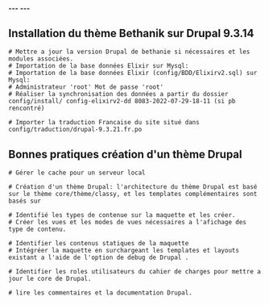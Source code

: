 #### ---   --- ###


## Installation du  thème Bethanik sur Drupal 9.3.14

    # Mettre a jour la version Drupal de bethanie si nécessaires et les modules associées.
    # Importation de la base données Elixir sur Mysql:  
    # Importation de la base données Elixir (config/BDD/Elixirv2.sql) sur Mysql:  
    # Administrateur 'root' Mot de passe 'root'
    # Réaliser la synchronisation des données a partir du dossier config/install/ config-elixirv2-dd 8083-2022-07-29-18-11 (si pb rencontré)

    # Importer la traduction Francaise du site situé dans config/traduction/drupal-9.3.21.fr.po


## Bonnes pratiques création d'un thème Drupal
    # Gérer le cache pour un serveur local

    # Création d'un thème Drupal: l'architecture du thème Drupal est basé sur le thème core/thème/classy, et les templates complémentaires sont basés sur  

    # Identifié les types de contenue sur la maquette et les créer.
    # Créer les vues et les modes de vues nécessaires a l'afichage des type de contenu.

    # Identifier les contenus statiques de la maquette 
    # Intégréer la maquette en surchargeant les templates et layouts existant a l'aide de l'option de debug de Drupal .

    # Identifier les roles utilisateurs du cahier de charges pour mettre a jour le core de Drupal. 

    # lire les commentaires et la documentation Drupal.




